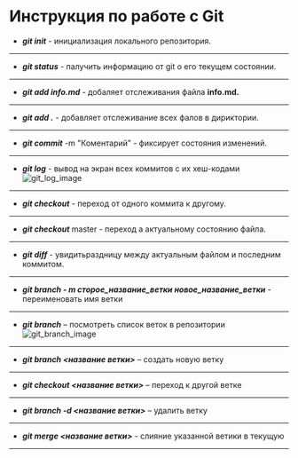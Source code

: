 # Инструкция по работе с Git

*  ***git init***  - инициализация локального репозитория.
---
* ***git status*** - палучить информацию от git о его текущем состоянии.
---
* ***git add info.md*** - добаляет отслеживания файла **info.md.**
---
* ***git add .*** - добавляет отслеживание всех фалов в дириктории.
---
* ***git commit*** -m "Коментарий" - фиксирует состояния изменений.
---
* ***git log*** - вывод на экран всех коммитов с их хеш-кодами ![git_log_image](git_log.jpg)
---
* ***git checkout*** - переход от одного коммита к другому.
----
* ***git checkout*** master - переход а актуальному состоянию файла.
---
* ***git diff*** - увидитьраздницу между актуальным файлом и последним коммитом.
---
* ***git branch - m сторое_название_ветки новое_название_ветки***  - переименовать имя ветки
---
* ***git branch*** – посмотреть список веток в репозитории ![git_branch_image](git_branch.jpg)
---
* ***git branch <название ветки>*** – создать новую ветку
---
* ***git checkout <название ветки>*** – переход к другой ветке
---
* ***git branch -d <название ветки>*** – удалить ветку
---
* ***git merge <название ветки>*** - слияние указанной ветики в текущую
---
